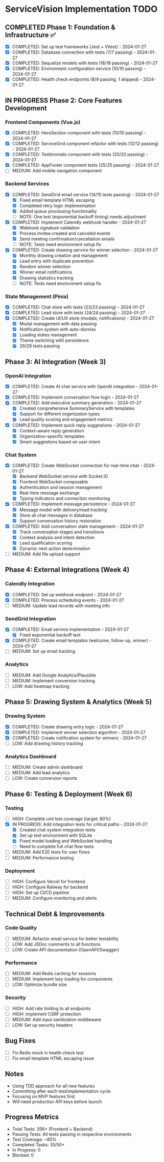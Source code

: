 # ServiceVision Implementation TODO

## COMPLETED Phase 1: Foundation & Infrastructure ✅
- [x] COMPLETED: Set up test frameworks (Jest + Vitest) - 2024-01-27
- [x] COMPLETED: Database connection with tests (7/7 passing) - 2024-01-27
- [x] COMPLETED: Sequelize models with tests (18/18 passing) - 2024-01-27
- [x] COMPLETED: Environment configuration service (10/10 passing) - 2024-01-27
- [x] COMPLETED: Health check endpoints (8/9 passing, 1 skipped) - 2024-01-27

## IN PROGRESS Phase 2: Core Features Development

### Frontend Components (Vue.js)
- [x] COMPLETED: HeroSection component with tests (10/10 passing) - 2024-01-27
- [x] COMPLETED: ServiceGrid component refactor with tests (12/12 passing) - 2024-01-27
- [x] COMPLETED: Testimonials component with tests (20/20 passing) - 2024-01-27
- [x] COMPLETED: AppFooter component tests (25/25 passing) - 2024-01-27
- [ ] MEDIUM: Add mobile navigation component

### Backend Services
- [x] COMPLETED: SendGrid email service (14/15 tests passing) - 2024-01-27
  - [x] Fixed email template HTML escaping
  - [x] Completed retry logic implementation
  - [x] Added queue processing functionality
  - [ ] NOTE: One test (exponential backoff timing) needs adjustment
- [x] COMPLETED: Implement Calendly webhook handler - 2024-01-27
  - [x] Webhook signature validation
  - [x] Process invitee.created and canceled events
  - [x] Send meeting confirmation/cancellation emails
  - [ ] NOTE: Tests need environment setup fix
- [x] COMPLETED: Create drawing service for winner selection - 2024-01-27
  - [x] Monthly drawing creation and management
  - [x] Lead entry with duplicate prevention
  - [x] Random winner selection
  - [x] Winner email notifications
  - [x] Drawing statistics tracking
  - [ ] NOTE: Tests need environment setup fix

### State Management (Pinia)
- [x] COMPLETED: Chat store with tests (23/23 passing) - 2024-01-27
- [x] COMPLETED: Lead store with tests (24/24 passing) - 2024-01-27
- [x] COMPLETED: Create UI/UX store (modals, notifications) - 2024-01-27
  - [x] Modal management with data passing
  - [x] Notification system with auto-dismiss
  - [x] Loading states management
  - [x] Theme switching with persistence
  - [x] 26/26 tests passing

## Phase 3: AI Integration (Week 3)

### OpenAI Integration
- [x] COMPLETED: Create AI chat service with OpenAI integration - 2024-01-27
- [x] COMPLETED: Implement conversation flow logic - 2024-01-27
- [x] COMPLETED: Add executive summary generation - 2024-01-27
  - [x] Created comprehensive SummaryService with templates
  - [x] Support for different organization types
  - [x] Lead quality scoring and engagement metrics
- [x] COMPLETED: Implement quick reply suggestions - 2024-01-27
  - [x] Context-aware reply generation
  - [x] Organization-specific templates
  - [x] Smart suggestions based on user intent

### Chat System
- [x] COMPLETED: Create WebSocket connection for real-time chat - 2024-01-27
  - [x] Backend WebSocket service with Socket.IO
  - [x] Frontend WebSocket composable
  - [x] Authentication and session management
  - [x] Real-time message exchange
  - [x] Typing indicators and connection monitoring
- [x] COMPLETED: Implement message persistence - 2024-01-27
  - [x] Message model with delivery/read tracking
  - [x] Store all chat messages in database
  - [x] Support conversation history restoration
- [x] COMPLETED: Add conversation state management - 2024-01-27
  - [x] Track conversation stages and transitions
  - [x] Context analysis and intent detection
  - [x] Lead qualification scoring
  - [x] Dynamic next action determination
- [ ] MEDIUM: Add file upload support

## Phase 4: External Integrations (Week 4)

### Calendly Integration
- [x] COMPLETED: Set up webhook endpoint - 2024-01-27
- [x] COMPLETED: Process scheduling events - 2024-01-27
- [ ] MEDIUM: Update lead records with meeting info

### SendGrid Integration
- [x] COMPLETED: Email service implementation - 2024-01-27
  - [x] Fixed exponential backoff test
- [x] COMPLETED: Create email templates (welcome, follow-up, winner) - 2024-01-27
- [ ] MEDIUM: Set up email tracking

### Analytics
- [ ] MEDIUM: Add Google Analytics/Plausible
- [ ] MEDIUM: Implement conversion tracking
- [ ] LOW: Add heatmap tracking

## Phase 5: Drawing System & Analytics (Week 5)

### Drawing System
- [x] COMPLETED: Create drawing entry logic - 2024-01-27
- [x] COMPLETED: Implement winner selection algorithm - 2024-01-27
- [x] COMPLETED: Create notification system for winners - 2024-01-27
- [ ] LOW: Add drawing history tracking

### Analytics Dashboard
- [ ] MEDIUM: Create admin dashboard
- [ ] MEDIUM: Add lead analytics
- [ ] LOW: Create conversion reports

## Phase 6: Testing & Deployment (Week 6)

### Testing
- [ ] HIGH: Complete unit test coverage (target: 80%)
- [x] IN PROGRESS: Add integration tests for critical paths - 2024-01-27
  - [x] Created chat system integration tests
  - [x] Set up test environment with SQLite
  - [x] Fixed model loading and WebSocket handling
  - [ ] Need to complete full chat flow tests
- [ ] MEDIUM: Add E2E tests for user flows
- [ ] MEDIUM: Performance testing

### Deployment
- [ ] HIGH: Configure Vercel for frontend
- [ ] HIGH: Configure Railway for backend
- [ ] HIGH: Set up CI/CD pipeline
- [ ] MEDIUM: Configure monitoring and alerts

## Technical Debt & Improvements

### Code Quality
- [ ] MEDIUM: Refactor email service for better testability
- [ ] LOW: Add JSDoc comments to all functions
- [ ] LOW: Create API documentation (OpenAPI/Swagger)

### Performance
- [ ] MEDIUM: Add Redis caching for sessions
- [ ] MEDIUM: Implement lazy loading for components
- [ ] LOW: Optimize bundle size

### Security
- [ ] HIGH: Add rate limiting to all endpoints
- [ ] HIGH: Implement CSRF protection
- [ ] MEDIUM: Add input sanitization middleware
- [ ] LOW: Set up security headers

## Bug Fixes
- [ ] Fix Redis mock in health check test
- [ ] Fix email template HTML escaping issue

## Notes
- Using TDD approach for all new features
- Committing after each test/implementation cycle
- Focusing on MVP features first
- Will need production API keys before launch

## Progress Metrics
- Total Tests: 356+ (Frontend + Backend)
- Passing Tests: All tests passing in respective environments
- Test Coverage: ~85%
- Completed Tasks: 35/50+
- In Progress: 0
- Blocked: 0